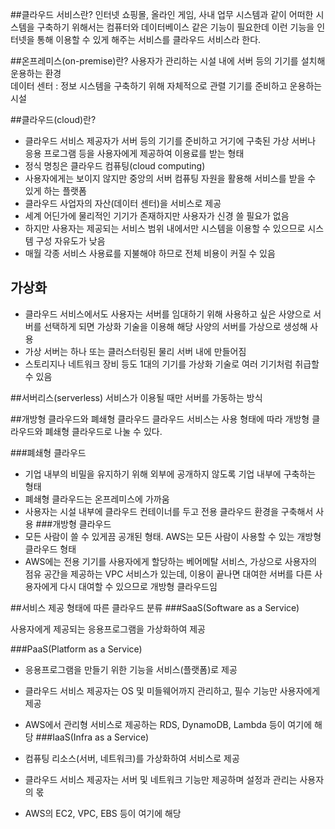 ##클라우드 서비스란?
인터넷 쇼핑몰, 올라인 게임, 사내 업무 시스템과 같이 어떠한 시스템을 구축하기 위해서는 컴퓨터와 데이터베이스 같은 기능이 필요한데 이런 기능을 인터넷을 통해 이용할 수 있게 해주는 서비스를 클라우드 서비스라 한다.



##온프레미스(on-premise)란?
사용자가 관리하는 시설 내에 서버 등의 기기를 설치해 운용하는 환경</br>
데이터 센터 : 정보 시스템을 구축하기 위해 자체적으로 관렬 기기를 준비하고 운용하는 시설


##클라우드(cloud)란?
- 클라우드 서비스 제공자가 서버 등의 기기를 준비하고 거기에 구축된 가상 서버나 응용 프로그램 등을 사용자에게 제공하여 이용료를 받는 형태
- 정식 명칭은 클라우드 컴퓨팅(cloud computing)
- 사용자에게는 보이지 않지만 중앙의 서버 컴퓨팅 자원을 활용해 서비스를 받을 수 있게 하는 플랫폼
- 클라우드 사업자의 자산(데이터 센터)을 서비스로 제공
- 세계 어딘가에 물리적인 기기가 존재하지만 사용자가 신경 쓸 필요가 없음
- 하지만 사용자는 제공되는 서비스 범위 내에서만 시스템을 이용할 수 있으므로 시스템 구성 자유도가 낮음
- 매월 각종 서비스 사용료를 지불해야 하므로 전체 비용이 커질 수 있음



## 가상화
- 클라우드 서비스에서도 사용자는 서버를 임대하기 위해 사용하고 싶은 사양으로 서버를 선택하게 되면 가상화 기술을 이용해 해당 사양의 서버를 가상으로 생성해 사용
- 가상 서버는 하나 또는 클러스터링된 물리 서버 내에 만들어짐
- 스토리지나 네트워크 장비 등도 1대의 기기를 가상화 기술로 여러 기기처럼 취급할 수 있음


##서버리스(serverless)
서비스가 이용될 때만 서버를 가동하는 방식



##개방형 클라우드와 폐쇄형 클라우드
클라우드 서비스는 사용 형태에 따라 개방형 클라우드와 폐쇄형 클라우드로 나눌 수 있다.

###폐쇄형 클라우드

- 기업 내부의 비밀을 유지하기 위해 외부에 공개하지 않도록 기업 내부에 구축하는 형태
- 폐쇄형 클라우드는 온프레미스에 가까움
- 사용자는 시설 내부에 클라우드 컨테이너를 두고 전용 클라우드 환경을 구축해서 사용
###개방형 클라우드
- 모든 사람이 쓸 수 있게끔 공개된 형태. AWS는 모든 사람이 사용할 수 있는 개방형 클라우드 형태
- AWS에는 전용 기기를 사용자에게 할당하는 베어메탈 서비스, 가상으로 사용자의 점유 공간을 제공하는 VPC 서비스가 있는데, 이용이 끝나면 대여한 서버를 다른 사용자에게 다시 대여할 수 있으므로 개방형 클라우드임


##서비스 제공 형태에 따른 클라우드 분류
###SaaS(Software as a Service)

사용자에게 제공되는 응용프로그램을 가상화하여 제공

###PaaS(Platform as a Service)

- 응용프로그램을 만들기 위한 기능을 서비스(플랫폼)로 제공
- 클라우드 서비스 제공자는 OS 및 미들웨어까지 관리하고, 필수 기능만 사용자에게 제공
- AWS에서 관리형 서비스로 제공하는 RDS, DynamoDB, Lambda 등이 여기에 해당
###IaaS(Infra as a Service)

- 컴퓨팅 리소스(서버, 네트워크)를 가상화하여 서비스로 제공
- 클라우드 서비스 제공자는 서버 및 네트워크 기능만 제공하며 설정과 관리는 사용자의 몫
- AWS의 EC2, VPC, EBS 등이 여기에 해당

